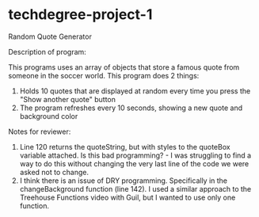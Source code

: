 # techdegree-project-1
 Random Quote Generator

Description of program:

This programs uses an array of objects that store a famous quote from someone in the soccer world. This program does 2 things:

1. Holds 10 quotes that are displayed at random every time you press the "Show another quote" button
2. The program refreshes every 10 seconds, showing a new quote and background color

Notes for reviewer:

1. Line 120 returns the quoteString, but with styles to the quoteBox variable attached. Is this bad programming? - I was struggling to find a way to do this without changing the very last line of the code we were asked not to change.
2. I think there is an issue of DRY programming. Specifically in the changeBackground function (line 142). I used a similar approach to the Treehouse Functions video with Guil, but I wanted to use only one function.
